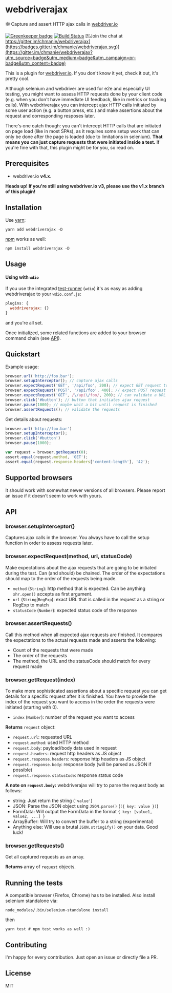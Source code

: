 # webdriverajax

🕸 Capture and assert HTTP ajax calls in [webdriver.io](http://webdriver.io/)

[![Greenkeeper badge](https://badges.greenkeeper.io/chmanie/webdriverajax.svg)](https://greenkeeper.io/) [![Build Status](https://travis-ci.org/chmanie/webdriverajax.svg?branch=master)](https://travis-ci.org/chmanie/webdriverajax) [![Join the chat at https://gitter.im/chmanie/webdriverajax](https://badges.gitter.im/chmanie/webdriverajax.svg)](https://gitter.im/chmanie/webdriverajax?utm_source=badge&utm_medium=badge&utm_campaign=pr-badge&utm_content=badge)

This is a plugin for [webdriver.io](http://webdriver.io/). If you don't know it yet, check it out, it's pretty cool.

Although selenium and webdriver are used for e2e and especially UI testing, you might want to assess HTTP requests done by your client code (e.g. when you don't have immediate UI feedback, like in metrics or tracking calls). With webdriverajax you can intercept ajax HTTP calls initiated by some user action (e.g. a button press, etc.) and make assertions about the request and corresponding resposes later.

There's one catch though: you can't intercept HTTP calls that are initiated on page load (like in most SPAs), as it requires some setup work that can only be done after the page is loaded (due to limitations in selenium). **That means you can just capture requests that were initiated inside a test.** If you're fine with that, this plugin might be for you, so read on.

## Prerequisites

* webdriver.io **v4.x**.

**Heads up! If you're still using webdriver.io v3, please use the v1.x branch of this plugin!**

## Installation

Use [yarn](https://yarnpkg.com):

```
yarn add webdriverajax -D
```

[npm](https://npmjs.org) works as well:

```
npm install webdriverajax -D
```

## Usage

#### Using with `wdio`

If you use the integrated [test-runner](http://webdriver.io/guide/testrunner/gettingstarted.html) (`wdio`) it's as easy as adding webdriverajax to your `wdio.conf.js`:

```javascript
plugins: {
  webdriverajax: {}
}
```

and you're all set.

Once initialized, some related functions are added to your browser command chain (see [API](#api)).

## Quickstart

Example usage:

```javascript
browser.url('http://foo.bar');
browser.setupInterceptor(); // capture ajax calls
browser.expectRequest('GET', '/api/foo', 200); // expect GET request to /api/foo with 200 statusCode
browser.expectRequest('POST', '/api/foo', 400); // expect POST request to /api/foo with 400 statusCode
browser.expectRequest('GET', /\/api\/foo/, 200); // can validate a URL with regex, too
browser.click('#button'); // button that initiates ajax request
browser.pause(1000); // maybe wait a bit until request is finished
browser.assertRequests(); // validate the requests
```

Get details about requests:

```javascript
browser.url('http://foo.bar')
browser.setupInterceptor();
browser.click('#button')
browser.pause(1000);

var request = browser.getRequest(0);
assert.equal(request.method, 'GET');
assert.equal(request.response.headers['content-length'], '42');
```

## Supported browsers

It should work with somewhat newer versions of all browsers. Please report an issue if it doesn't seem to work with yours.

## API

### browser.setupInterceptor()

Captures ajax calls in the browser. You always have to call the setup function in order to assess requests later.

### browser.expectRequest(method, url, statusCode)

Make expectations about the ajax requests that are going to be initiated during the test. Can (and should) be chained. The order of the expectations should map to the order of the requests being made.

* `method` (`String`): http method that is expected. Can be anything `xhr.open()` accepts as first argument.
* `url` (`String`|`RegExp`): exact URL that is called in the request as a string or RegExp to match
* `statusCode` (`Number`): expected status code of the response

### browser.assertRequests()

Call this method when all expected ajax requests are finished. It compares the expectations to the actual requests made and asserts the following:

- Count of the requests that were made
- The order of the requests
- The method, the URL and the statusCode should match for every request made

### browser.getRequest(index)

To make more sophisticated assertions about a specific request you can get details for a specific request after it is finished. You have to provide the index of the request you want to access in the order the requests were initiated (starting with 0).

* `index` (`Number`): number of the request you want to access

**Returns** `request` object:

* `request.url`: requested URL
* `request.method`: used HTTP method
* `request.body`: payload/body data used in request
* `request.headers`: request http headers as JS object
* `request.response.headers`: response http headers as JS object
* `request.response.body`: response body (will be parsed as JSON if possible)
* `request.response.statusCode`: response status code

**A note on `request.body`:** webdriverajax will try to parse the request body as follows:

* string: Just return the string (`'value'`)
* JSON: Parse the JSON object using `JSON.parse()` (`({ key: value })`)
* FormData: Will output the FormData in the format `{ key: [value1, value2, ...] }`
* ArrayBuffer: Will try to convert the buffer to a string (experimental)
* Anything else: Will use a brutal `JSON.stringify()` on your data. Good luck!

### browser.getRequests()

Get all captured requests as an array.

**Returns** array of `request` objects.

## Running the tests

A compatible browser (Firefox, Chrome) has to be installed. Also install selenium standalone via:

```shell
node_modules/.bin/selenium-standalone install
```

then

```shell
yarn test # npm test works as well :)
```

## Contributing

I'm happy for every contribution. Just open an issue or directly file a PR.

## License

MIT
